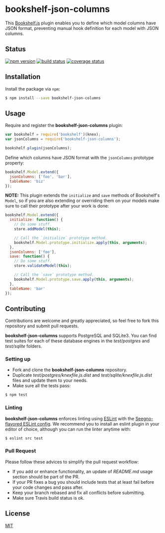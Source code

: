 # bookshelf-json-columns

This [Bookshelf.js](https://github.com/tgriesser/bookshelf) plugin enables you to define which model columns have JSON format, preventing manual hook definition for each model with JSON columns.

## Status

[![npm version][npm-image]][npm-url] [![build status][travis-image]][travis-url] [![coverage status][coveralls-image]][coveralls-url]

## Installation

Install the package via `npm`:

```sh
$ npm install --save bookshelf-json-columns
```

## Usage

Require and register the **bookshelf-json-columns** plugin:

```js
var bookshelf = require('bookshelf')(knex);
var jsonColumns = require('bookshelf-json-columns');

bookshelf.plugin(jsonColumns);
```

Define which columns have JSON format with the `jsonColumns` prototype property:

```js
bookshelf.Model.extend({
  jsonColumns: ['foo', 'bar'],
  tableName: 'biz'
});
```

**NOTE:** This plugin extends the `initialize` and `save` methods of Bookshelf's `Model`, so if you are also extending or overriding them on your models make sure to call their prototype after your work is done:

```js
bookshelf.Model.extend({
  initialize: function() {
    // Do some stuff.
    store.addModel(this);

    // Call the `initialize` prototype method.
    bookshelf.Model.prototype.initialize.apply(this, arguments);
  },
  jsonColumns: ['foo'],
  save: function() {
    // Do some stuff.
    store.validateModel(this);

    // Call the `save` prototype method.
    bookshelf.Model.prototype.save.apply(this, arguments);
  },
  tableName: 'bar'
});
```

## Contributing

Contributions are welcome and greatly appreciated, so feel free to fork this repository and submit pull requests.  

**bookshelf-json-columns** supports PostgreSQL and SQLite3. You can find test suites for each of these database engines in the *test/postgres* and *test/sqlite* folders.

### Setting up

- Fork and clone the **bookshelf-json-columns** repository.
- Duplicate *test/postgres/knexfile.js.dist* and *test/sqlite/knexfile.js.dist* files and update them to your needs.
- Make sure all the tests pass:

```sh
$ npm test
```

### Linting

**bookshelf-json-columns** enforces linting using [ESLint](http://eslint.org/) with the [Seegno-flavored ESLint config](https://github.com/seegno/eslint-config-seegno). We recommend you to install an eslint plugin in your editor of choice, although you can run the linter anytime with:

```sh
$ eslint src test
```

### Pull Request

Please follow these advices to simplify the pull request workflow:

- If you add or enhance functionality, an update of *README.md* usage section should be part of the PR.  
- If your PR fixes a bug you should include tests that at least fail before your code changes and pass after.  
- Keep your branch rebased and fix all conflicts before submitting.  
- Make sure Travis build status is ok.

## License

[MIT](https://opensource.org/licenses/MIT)

[coveralls-image]: https://img.shields.io/coveralls/seegno/bookshelf-json-columns/master.svg?style=flat-square
[coveralls-url]: https://coveralls.io/github/seegno/bookshelf-json-columns?branch=master
[npm-image]: https://img.shields.io/npm/v/bookshelf-json-columns.svg?style=flat-square
[npm-url]: https://npmjs.org/package/bookshelf-json-columns
[travis-image]: https://img.shields.io/travis/seegno/bookshelf-json-columns/master.svg?style=flat-square
[travis-url]: https://travis-ci.org/seegno/bookshelf-json-columns
